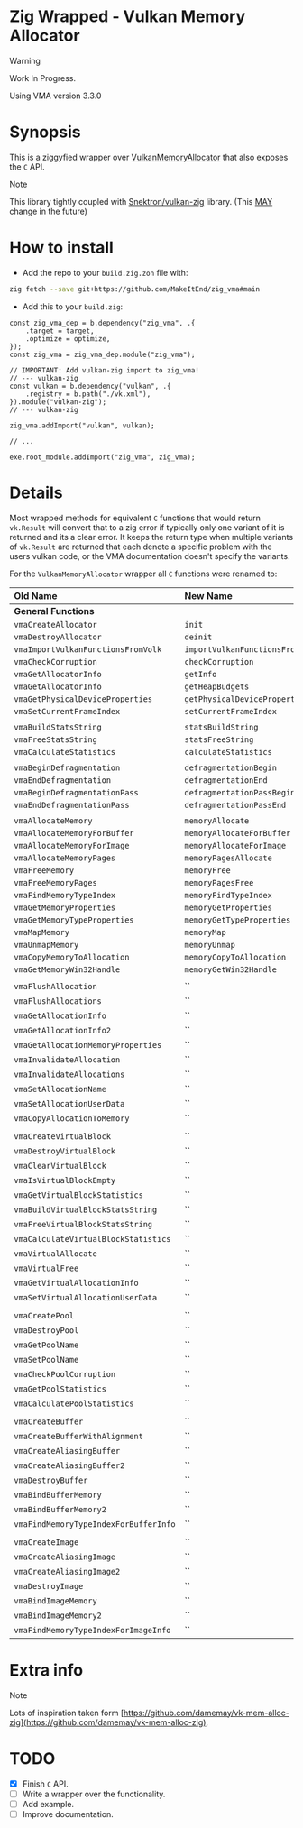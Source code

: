 Zig Wrapped - Vulkan Memory Allocator
=====================================

> [!WARNING]
> Work In Progress.

Using VMA version 3.3.0

# Synopsis

This is a ziggyfied wrapper over [VulkanMemoryAllocator](https://github.com/GPUOpen-LibrariesAndSDKs/VulkanMemoryAllocator) that also exposes the `C` API.

> [!NOTE]
> This library tightly coupled with [Snektron/vulkan-zig](https://github.com/Snektron/vulkan-zig) library. (This [MAY](https://datatracker.ietf.org/doc/html/rfc2119#section-5) change in the future)

# How to install

 - Add the repo to your `build.zig.zon` file with:
```sh
zig fetch --save git+https://github.com/MakeItEnd/zig_vma#main
```

 - Add this to your `build.zig`:
```zig
const zig_vma_dep = b.dependency("zig_vma", .{
    .target = target,
    .optimize = optimize,
});
const zig_vma = zig_vma_dep.module("zig_vma");

// IMPORTANT: Add vulkan-zig import to zig_vma!
// --- vulkan-zig
const vulkan = b.dependency("vulkan", .{
    .registry = b.path("./vk.xml"),
}).module("vulkan-zig");
// --- vulkan-zig

zig_vma.addImport("vulkan", vulkan);

// ...

exe.root_module.addImport("zig_vma", zig_vma);
```

# Details

Most wrapped methods for equivalent `C` functions that would return `vk.Result` will convert that to a zig error if typically only one variant of it is returned and its a clear error. It keeps the return type when multiple variants of `vk.Result` are returned that each denote a specific problem with the users vulkan code, or the VMA documentation doesn't specify the variants.

For the `VulkanMemoryAllocator` wrapper all `C` functions were renamed to:

| Old Name | New Name |
|:---------|:---------|
| **General Functions** | |
| `vmaCreateAllocator` | `init` |
| `vmaDestroyAllocator` | `deinit` |
| `vmaImportVulkanFunctionsFromVolk` | `importVulkanFunctionsFromVolk` |
| `vmaCheckCorruption` | `checkCorruption` |
| `vmaGetAllocatorInfo` | `getInfo` |
| `vmaGetAllocatorInfo` | `getHeapBudgets` |
| `vmaGetPhysicalDeviceProperties` | `getPhysicalDeviceProperties` |
| `vmaSetCurrentFrameIndex` | `setCurrentFrameIndex` |
|||
| `vmaBuildStatsString` | `statsBuildString` |
| `vmaFreeStatsString` | `statsFreeString` |
| `vmaCalculateStatistics` | `calculateStatistics` |
|||
| `vmaBeginDefragmentation` | `defragmentationBegin` |
| `vmaEndDefragmentation` | `defragmentationEnd` |
| `vmaBeginDefragmentationPass` | `defragmentationPassBegin` |
| `vmaEndDefragmentationPass` | `defragmentationPassEnd` |
|||
| `vmaAllocateMemory` | `memoryAllocate` |
| `vmaAllocateMemoryForBuffer` | `memoryAllocateForBuffer` |
| `vmaAllocateMemoryForImage` | `memoryAllocateForImage` |
| `vmaAllocateMemoryPages` | `memoryPagesAllocate` |
| `vmaFreeMemory` | `memoryFree` |
| `vmaFreeMemoryPages` | `memoryPagesFree` |
| `vmaFindMemoryTypeIndex` | `memoryFindTypeIndex` |
| `vmaGetMemoryProperties` | `memoryGetProperties` |
| `vmaGetMemoryTypeProperties` | `memoryGetTypeProperties` |
| `vmaMapMemory` | `memoryMap` |
| `vmaUnmapMemory` | `memoryUnmap` |
| `vmaCopyMemoryToAllocation` | `memoryCopyToAllocation` |
| `vmaGetMemoryWin32Handle` | `memoryGetWin32Handle` |
|||
| `vmaFlushAllocation` | `` |
| `vmaFlushAllocations` | `` |
| `vmaGetAllocationInfo` | `` |
| `vmaGetAllocationInfo2` | `` |
| `vmaGetAllocationMemoryProperties` | `` |
| `vmaInvalidateAllocation` | `` |
| `vmaInvalidateAllocations` | `` |
| `vmaSetAllocationName` | `` |
| `vmaSetAllocationUserData` | `` |
| `vmaCopyAllocationToMemory` | `` |
|||
| `vmaCreateVirtualBlock` | `` |
| `vmaDestroyVirtualBlock` | `` |
| `vmaClearVirtualBlock` | `` |
| `vmaIsVirtualBlockEmpty` | `` |
| `vmaGetVirtualBlockStatistics` | `` |
| `vmaBuildVirtualBlockStatsString` | `` |
| `vmaFreeVirtualBlockStatsString` | `` |
| `vmaCalculateVirtualBlockStatistics` | `` |
| `vmaVirtualAllocate` | `` |
| `vmaVirtualFree` | `` |
| `vmaGetVirtualAllocationInfo` | `` |
| `vmaSetVirtualAllocationUserData` | `` |
|||
| `vmaCreatePool` | `` |
| `vmaDestroyPool` | `` |
| `vmaGetPoolName` | `` |
| `vmaSetPoolName` | `` |
| `vmaCheckPoolCorruption` | `` |
| `vmaGetPoolStatistics` | `` |
| `vmaCalculatePoolStatistics` | `` |
|||
| `vmaCreateBuffer` | `` |
| `vmaCreateBufferWithAlignment` | `` |
| `vmaCreateAliasingBuffer` | `` |
| `vmaCreateAliasingBuffer2` | `` |
| `vmaDestroyBuffer` | `` |
| `vmaBindBufferMemory` | `` |
| `vmaBindBufferMemory2` | `` |
| `vmaFindMemoryTypeIndexForBufferInfo` | `` |
|||
| `vmaCreateImage` | `` |
| `vmaCreateAliasingImage` | `` |
| `vmaCreateAliasingImage2` | `` |
| `vmaDestroyImage` | `` |
| `vmaBindImageMemory` | `` |
| `vmaBindImageMemory2` | `` |
| `vmaFindMemoryTypeIndexForImageInfo` | `` |

# Extra info

> [!NOTE]
> Lots of inspiration taken form [https://github.com/damemay/vk-mem-alloc-zig](https://github.com/damemay/vk-mem-alloc-zig).

# TODO
- [x] Finish `C` API.
- [ ] Write a wrapper over the functionality.
- [ ] Add example.
- [ ] Improve documentation.
